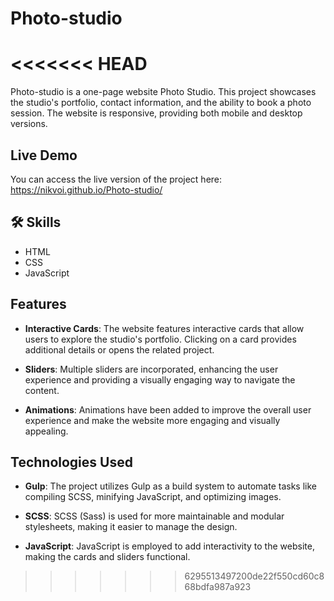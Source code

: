 # Photo-studio
<<<<<<< HEAD
=======

Photo-studio is a one-page website Photo Studio. This project showcases the studio's portfolio, contact information, and the ability to book a photo session. The website is responsive, providing both mobile and desktop versions.

## Live Demo
You can access the live version of the project here: https://nikvoi.github.io/Photo-studio/

## 🛠 Skills
- HTML
- CSS
- JavaScript

## Features

- **Interactive Cards**: The website features interactive cards that allow users to explore the studio's portfolio. Clicking on a card provides additional details or opens the related project.

- **Sliders**: Multiple sliders are incorporated, enhancing the user experience and providing a visually engaging way to navigate the content.

- **Animations**: Animations have been added to improve the overall user experience and make the website more engaging and visually appealing.

## Technologies Used

- **Gulp**: The project utilizes Gulp as a build system to automate tasks like compiling SCSS, minifying JavaScript, and optimizing images.

- **SCSS**: SCSS (Sass) is used for more maintainable and modular stylesheets, making it easier to manage the design.

- **JavaScript**: JavaScript is employed to add interactivity to the website, making the cards and sliders functional.
>>>>>>> 6295513497200de22f550cd60c868bdfa987a923
